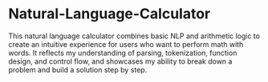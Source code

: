 # Natural-Language-Calculator
This natural language calculator combines basic NLP and arithmetic logic to create an intuitive experience for users who want to perform math with words. It reflects my understanding of parsing, tokenization, function design, and control flow, and showcases my ability to break down a problem and build a solution step by step.
